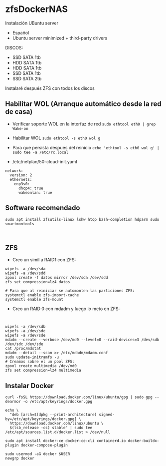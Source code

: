 # zfsDockerNAS

Instalación UBuntu server
- Español
- Ubuntu server minimized + third-party drivers

DISCOS:
- SSD SATA 1tb
- HDD SATA 1tb
- HDD SATA 1tb
- SSD SATA 1tb
- SSD SATA 2tb


Instalaré después ZFS con todos los discos

## Habilitar WOL (Arranque automático desde la red de casa)

- Verificar soporte WOL en la interfaz de red
```sudo ethtool eth0 | grep Wake-on```

- Habilitar WOL
```sudo ethtool -s eth0 wol g```

- Para que persista después del reinicio
```echo 'ethtool -s eth0 wol g' | sudo tee -a /etc/rc.local```

- /etc/netplan/50-cloud-init.yaml
```
network:
  version: 2
  ethernets:
    enp3s0:
      dhcp4: true
      wakeonlan: true
```

## Software recomendado

```
sudo apt install zfsutils-linux lshw htop bash-completion hdparm sudo smartmontools 



```

## ZFS

- Creo un simil a RAID1 con ZFS:
```
wipefs -a /dev/sda
wipefs -a /dev/sdd
zpool create -f datos mirror /dev/sda /dev/sdd
zfs set compression=lz4 datos

# Para que al reiniciar se automonten las particiones ZFS:
systemctl enable zfs-import-cache
systemctl enable zfs-mount
```

- Creo un RAID 0 con mdadm y luego lo meto en ZFS:
```


wipefs -a /dev/sdb
wipefs -a /dev/sdc
wipefs -a /dev/sde
mdadm --create --verbose /dev/md0 --level=0 --raid-devices=3 /dev/sdb /dev/sdc /dev/sde
cat /proc/mdstat
mdadm --detail --scan >> /etc/mdadm/mdadm.conf
sudo update-initramfs -u
# Creamos sobre el un pool ZFS:
zpool create multimedia /dev/md0
zfs set compression=lz4 multimedia

```


## Instalar Docker
```
curl -fsSL https://download.docker.com/linux/ubuntu/gpg | sudo gpg --dearmor -o /etc/apt/keyrings/docker.gpg

echo \
  "deb [arch=$(dpkg --print-architecture) signed-by=/etc/apt/keyrings/docker.gpg] \
  https://download.docker.com/linux/ubuntu \
  $(lsb_release -cs) stable" | sudo tee /etc/apt/sources.list.d/docker.list > /dev/null

sudo apt install docker-ce docker-ce-cli containerd.io docker-buildx-plugin docker-compose-plugin

sudo usermod -aG docker $USER
newgrp docker

```


